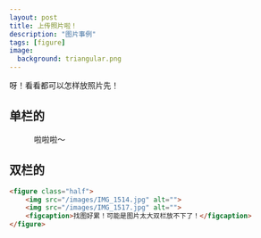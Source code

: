 ```yaml
---
layout: post
title: 上传照片啦！
description: "图片事例"
tags: [figure]
image:
  background: triangular.png
---
```


呀！看看都可以怎样放照片先！

## 单栏的
<figure>
	<img src="/images/IMG_1511.jpg" alt="">
  <caption>啦啦啦～</caption>
</figure>

## 双栏的

```html
<figure class="half">
	<img src="/images/IMG_1514.jpg" alt="">
	<img src="/images/IMG_1517.jpg" alt="">
	<figcaption>找图好累！可能是图片太大双栏放不下了！</figcaption>
</figure>
